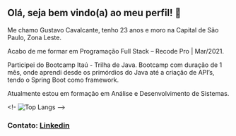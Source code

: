 ##   Olá, seja bem vindo(a) ao meu perfil! 👋

   Me chamo Gustavo Cavalcante, tenho 23 anos e moro na Capital de São Paulo, Zona Leste. 
   
   Acabo de me formar em Programação Full Stack – Recode Pro | Mar/2021.
   
   Participei do Bootcamp Itaú - Trilha de Java. Bootcamp com duração de 1 mês, onde aprendi desde os primórdios do Java até a criação de API’s, tendo o Spring Boot como           framework. 

   Atualmente estou em formação em Análise e Desenvolvimento de Sistemas.
   
   



   
   <!- ![Top Langs](https://github-readme-stats.vercel.app/api/top-langs/?username=gustavocavalcant&layout=compact&theme=tokyonight) -->
   

   ### Contato: [Linkedin](https://www.linkedin.com/in/gustavo-cavalcante-ferreira-2a172b1a0/)
<!--
**GustavoCavalcant/GustavoCavalcant** is a ✨ _special_ ✨ repository because its `README.md` (this file) appears on your GitHub profile.

Here are some ideas to get you started:

- 🔭 I’m currently working on ...
- 🌱 I’m currently learning ...
- 👯 I’m looking to collaborate on ...
- 🤔 I’m looking for help with ...
- 💬 Ask me about ...
- 📫 How to reach me: ...
- 😄 Pronouns: ...
- ⚡ Fun fact: ...
-->

